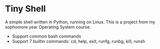 # Tiny Shell
A simple shell written in Python, running on Linux.
This is a project from my sophomore year Operating System course.
* Support common bash commands
* Support 7 builtin commands:
cd, help, exit, runfg, runbg, kill, runsh
